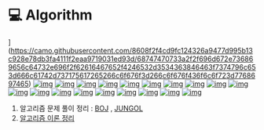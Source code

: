 # 💻 Algorithm
](https://camo.githubusercontent.com/8608f2f4cd9fc124326a9477d995b13c928e78db3fa4111f2eaa9719031ed93d/68747470733a2f2f696d672e736869656c64732e696f2f62616467652f4246532d3534363846463f7374796c653d666c61742d737175617265266c6f676f3d266c6f676f436f6c6f723d7768697465) [![img](https://camo.githubusercontent.com/42427d47d565c9bb77eab6b390569d9fb9275364461cfbdbeef3501e28ce9e84/68747470733a2f2f696d672e736869656c64732e696f2f62616467652f4446532d3641413132373f7374796c653d666c61742d737175617265266c6f676f3d266c6f676f436f6c6f723d7768697465)](https://camo.githubusercontent.com/42427d47d565c9bb77eab6b390569d9fb9275364461cfbdbeef3501e28ce9e84/68747470733a2f2f696d672e736869656c64732e696f2f62616467652f4446532d3641413132373f7374796c653d666c61742d737175617265266c6f676f3d266c6f676f436f6c6f723d7768697465) [![img](https://camo.githubusercontent.com/5a78c0d947bc8d1acd38b384e16769de9c8efe531b41989c34f5b2b381853544/68747470733a2f2f696d672e736869656c64732e696f2f62616467652f5065726d75746174696f6e2d6666653031623f7374796c653d666c61742d737175617265266c6f676f3d266c6f676f436f6c6f723d7768697465)](https://camo.githubusercontent.com/5a78c0d947bc8d1acd38b384e16769de9c8efe531b41989c34f5b2b381853544/68747470733a2f2f696d672e736869656c64732e696f2f62616467652f5065726d75746174696f6e2d6666653031623f7374796c653d666c61742d737175617265266c6f676f3d266c6f676f436f6c6f723d7768697465) [![img](https://camo.githubusercontent.com/a8ac0a70b7b051b5f7d692bd6adf4927c2f20cbeb8618bc5ca71e89da7bb2038/68747470733a2f2f696d672e736869656c64732e696f2f62616467652f436f6d62696e6174696f6e2d3661666465663f7374796c653d666c61742d737175617265266c6f676f3d266c6f676f436f6c6f723d7768697465)](https://camo.githubusercontent.com/a8ac0a70b7b051b5f7d692bd6adf4927c2f20cbeb8618bc5ca71e89da7bb2038/68747470733a2f2f696d672e736869656c64732e696f2f62616467652f436f6d62696e6174696f6e2d3661666465663f7374796c653d666c61742d737175617265266c6f676f3d266c6f676f436f6c6f723d7768697465) [![img](https://camo.githubusercontent.com/b29448f9b439d3214977323e19189fb10db0183af06c5032157ca0927666555d/68747470733a2f2f696d672e736869656c64732e696f2f62616467652f506f7765725365742d3065333533643f7374796c653d666c61742d737175617265266c6f676f3d266c6f676f436f6c6f723d7768697465)](https://camo.githubusercontent.com/b29448f9b439d3214977323e19189fb10db0183af06c5032157ca0927666555d/68747470733a2f2f696d672e736869656c64732e696f2f62616467652f506f7765725365742d3065333533643f7374796c653d666c61742d737175617265266c6f676f3d266c6f676f436f6c6f723d7768697465) [![img](https://camo.githubusercontent.com/e051b9cdd3f6f6388890d2a28af814c85e0ad98abab2f74e4e60f71405e5bb1f/68747470733a2f2f696d672e736869656c64732e696f2f62616467652f537461636b2d6666373730303f7374796c653d666c61742d737175617265266c6f676f3d266c6f676f436f6c6f723d7768697465)](https://camo.githubusercontent.com/e051b9cdd3f6f6388890d2a28af814c85e0ad98abab2f74e4e60f71405e5bb1f/68747470733a2f2f696d672e736869656c64732e696f2f62616467652f537461636b2d6666373730303f7374796c653d666c61742d737175617265266c6f676f3d266c6f676f436f6c6f723d7768697465) [![img](https://camo.githubusercontent.com/8f4fb637146ffc48c845e05354b5afc4094aee8d6db71be43c20a7626c67fd27/68747470733a2f2f696d672e736869656c64732e696f2f62616467652f51756575652d6666313630623f7374796c653d666c61742d737175617265266c6f676f3d266c6f676f436f6c6f723d7768697465)](https://camo.githubusercontent.com/8f4fb637146ffc48c845e05354b5afc4094aee8d6db71be43c20a7626c67fd27/68747470733a2f2f696d672e736869656c64732e696f2f62616467652f51756575652d6666313630623f7374796c653d666c61742d737175617265266c6f676f3d266c6f676f436f6c6f723d7768697465) [![img](https://camo.githubusercontent.com/142ca17a37f23c4fde43b4edd108b4e9685597aa9431995e684e002de5ea1b91/68747470733a2f2f696d672e736869656c64732e696f2f62616467652f547265652d3765346464323f7374796c653d666c61742d737175617265266c6f676f3d266c6f676f436f6c6f723d7768697465)](https://camo.githubusercontent.com/142ca17a37f23c4fde43b4edd108b4e9685597aa9431995e684e002de5ea1b91/68747470733a2f2f696d672e736869656c64732e696f2f62616467652f547265652d3765346464323f7374796c653d666c61742d737175617265266c6f676f3d266c6f676f436f6c6f723d7768697465) [![img](https://camo.githubusercontent.com/55738d4e9ebb33df6883512072932a1eff4496bc95d4dcfb6fad58a8514c342a/68747470733a2f2f696d672e736869656c64732e696f2f62616467652f5072696f726974792051756575652d3036346638633f7374796c653d666c61742d737175617265266c6f676f3d266c6f676f436f6c6f723d7768697465)](https://camo.githubusercontent.com/55738d4e9ebb33df6883512072932a1eff4496bc95d4dcfb6fad58a8514c342a/68747470733a2f2f696d672e736869656c64732e696f2f62616467652f5072696f726974792051756575652d3036346638633f7374796c653d666c61742d737175617265266c6f676f3d266c6f676f436f6c6f723d7768697465) [![img](https://camo.githubusercontent.com/cb75e9158d6bc20657385d8689c860963b686d6467a9871c25c2a11917aae603/68747470733a2f2f696d672e736869656c64732e696f2f62616467652f4272757465466f7263652d3139393930303f7374796c653d666c61742d737175617265266c6f676f3d266c6f676f436f6c6f723d7768697465)](https://camo.githubusercontent.com/cb75e9158d6bc20657385d8689c860963b686d6467a9871c25c2a11917aae603/68747470733a2f2f696d672e736869656c64732e696f2f62616467652f4272757465466f7263652d3139393930303f7374796c653d666c61742d737175617265266c6f676f3d266c6f676f436f6c6f723d7768697465) [![img](https://camo.githubusercontent.com/6b226b4c7e81c6ff2b27d25c184c35caeb3acb9566e06fe1777078f5faeb72df/68747470733a2f2f696d672e736869656c64732e696f2f62616467652f4c6973742d6665636530303f7374796c653d666c61742d737175617265266c6f676f3d266c6f676f436f6c6f723d7768697465)](https://camo.githubusercontent.com/6b226b4c7e81c6ff2b27d25c184c35caeb3acb9566e06fe1777078f5faeb72df/68747470733a2f2f696d672e736869656c64732e696f2f62616467652f4c6973742d6665636530303f7374796c653d666c61742d737175617265266c6f676f3d266c6f676f436f6c6f723d7768697465) [![img](https://camo.githubusercontent.com/9dd433516eaf01d50c74b56610936c0e9c7ca1edb2f1038e7625d32949dee2c7/68747470733a2f2f696d672e736869656c64732e696f2f62616467652f4772656564792d6666613230303f7374796c653d666c61742d737175617265266c6f676f3d266c6f676f436f6c6f723d7768697465)](https://camo.githubusercontent.com/9dd433516eaf01d50c74b56610936c0e9c7ca1edb2f1038e7625d32949dee2c7/68747470733a2f2f696d672e736869656c64732e696f2f62616467652f4772656564792d6666613230303f7374796c653d666c61742d737175617265266c6f676f3d266c6f676f436f6c6f723d7768697465) [![img](https://camo.githubusercontent.com/5c02747366e30b14332dd779104b770ddd248766557d68caab693c14ffc74154/68747470733a2f2f696d672e736869656c64732e696f2f62616467652f4261636b547261636b696e672d6531303039383f7374796c653d666c61742d737175617265266c6f676f3d266c6f676f436f6c6f723d7768697465)](https://camo.githubusercontent.com/5c02747366e30b14332dd779104b770ddd248766557d68caab693c14ffc74154/68747470733a2f2f696d672e736869656c64732e696f2f62616467652f4261636b547261636b696e672d6531303039383f7374796c653d666c61742d737175617265266c6f676f3d266c6f676f436f6c6f723d7768697465) [![img](https://camo.githubusercontent.com/dc41d0279ba5b863f4c4158a7a5ce0a4d27e78e01b08eb1cad9ea8ba95aed385/68747470733a2f2f696d672e736869656c64732e696f2f62616467652f47726170682d3030373864343f7374796c653d666c61742d737175617265266c6f676f3d266c6f676f436f6c6f723d7768697465)](https://camo.githubusercontent.com/dc41d0279ba5b863f4c4158a7a5ce0a4d27e78e01b08eb1cad9ea8ba95aed385/68747470733a2f2f696d672e736869656c64732e696f2f62616467652f47726170682d3030373864343f7374796c653d666c61742d737175617265266c6f676f3d266c6f676f436f6c6f723d7768697465) [![img](https://camo.githubusercontent.com/e25a850463096317a6e803627172f7a37028f836d9c064b9aa30e9c10f304ced/68747470733a2f2f696d672e736869656c64732e696f2f62616467652f5072696d2d3336353636663f7374796c653d666c61742d737175617265266c6f676f3d266c6f676f436f6c6f723d7768697465)](https://camo.githubusercontent.com/e25a850463096317a6e803627172f7a37028f836d9c064b9aa30e9c10f304ced/68747470733a2f2f696d672e736869656c64732e696f2f62616467652f5072696d2d3336353636663f7374796c653d666c61742d737175617265266c6f676f3d266c6f676f436f6c6f723d7768697465) [![img](https://camo.githubusercontent.com/7a05e7c362cb73f93ecf4325d5c6e390a6f130324184bb1185491b00609ffcbc/68747470733a2f2f696d672e736869656c64732e696f2f62616467652f4b7275736b616c2d6233363666363f7374796c653d666c61742d737175617265266c6f676f3d266c6f676f436f6c6f723d7768697465)](https://camo.githubusercontent.com/7a05e7c362cb73f93ecf4325d5c6e390a6f130324184bb1185491b00609ffcbc/68747470733a2f2f696d672e736869656c64732e696f2f62616467652f4b7275736b616c2d6233363666363f7374796c653d666c61742d737175617265266c6f676f3d266c6f676f436f6c6f723d7768697465) [![img](https://camo.githubusercontent.com/e26166b82edaef68eecd01911fcfe86209207cb01edc0a8e27b0386d7e5ae478/68747470733a2f2f696d672e736869656c64732e696f2f62616467652f4d53542d6639616230303f7374796c653d666c61742d737175617265266c6f676f3d266c6f676f436f6c6f723d7768697465)](https://camo.githubusercontent.com/e26166b82edaef68eecd01911fcfe86209207cb01edc0a8e27b0386d7e5ae478/68747470733a2f2f696d672e736869656c64732e696f2f62616467652f4d53542d6639616230303f7374796c653d666c61742d737175617265266c6f676f3d266c6f676f436f6c6f723d7768697465) [![img](https://camo.githubusercontent.com/0f26d161da90feab7f298bcdff26fdd1a45500dd02954d1308d1912b3b5e9795/68747470733a2f2f696d672e736869656c64732e696f2f62616467652f44696a6b737472612d3030623266663f7374796c653d666c61742d737175617265266c6f676f3d266c6f676f436f6c6f723d7768697465)](https://camo.githubusercontent.com/0f26d161da90feab7f298bcdff26fdd1a45500dd02954d1308d1912b3b5e9795/68747470733a2f2f696d672e736869656c64732e696f2f62616467652f44696a6b737472612d3030623266663f7374796c653d666c61742d737175617265266c6f676f3d266c6f676f436f6c6f723d7768697465) [![img](https://camo.githubusercontent.com/d61152c6f1331e129e0dc0289db66f216aabcd3289e296a5e8513ad9fc0aac8f/68747470733a2f2f696d672e736869656c64732e696f2f62616467652f44502d3030336235373f7374796c653d666c61742d737175617265266c6f676f3d266c6f676f436f6c6f723d7768697465)](https://camo.githubusercontent.com/d61152c6f1331e129e0dc0289db66f216aabcd3289e296a5e8513ad9fc0aac8f/68747470733a2f2f696d672e736869656c64732e696f2f62616467652f44502d3030336235373f7374796c653d666c61742d737175617265266c6f676f3d266c6f676f436f6c6f723d7768697465) [![img](https://camo.githubusercontent.com/b6c100a40ff2228f5727231a73c26df6fce8a3ef6cd96e1a5c0860b589754427/68747470733a2f2f696d672e736869656c64732e696f2f62616467652f4269744d61736b2d3030373732323f7374796c653d666c61742d737175617265266c6f676f3d266c6f676f436f6c6f723d7768697465)](https://camo.githubusercontent.com/b6c100a40ff2228f5727231a73c26df6fce8a3ef6cd96e1a5c0860b589754427/68747470733a2f2f696d672e736869656c64732e696f2f62616467652f4269744d61736b2d3030373732323f7374796c653d666c61742d737175617265266c6f676f3d266c6f676f436f6c6f723d7768697465)

1. 알고리즘 문제 풀이 정리 : [BOJ](BOJ) , [JUNGOL](JUNGOL) 
2. [알고리즘 이론 정리](알고리즘_이론정리)

